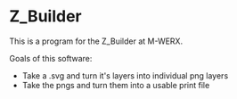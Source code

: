 # Z_Builder

This is a program for the Z_Builder at M-WERX. 


Goals of this software:

- Take a .svg and turn it's layers into individual png layers
- Take the pngs and turn them into a usable print file